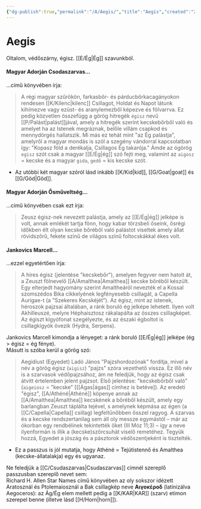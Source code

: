 ```yaml
---
{"dg-publish":true,"permalink":"/A/Aegis/","title":"Aegis","created":"2025-04-29T10:03","updated":"2025-09-22T20:48"}
---
```



# Aegis

Oltalom, védőszárny, égisz. [[E/Ég\|Ég]] szavunkból.  

#### Magyar Adorján Csodaszarvas...  

...című könyvében írja:  
> A régi magyar szűrökön, farkasbőr- és párducbőrkacagányokon rendesen [[K/Kilenc\|kilenc]] Csillagot, Holdat és Napot látunk kihímezve vagy ezüst- és aranylemezből képezve és fölvarrva. Ez pedig közvetlen összefügg a görög hitregék `égisz` nevű [[P/Palást\|palást]]jával, amely a hitregék szerint kecskebőrből való és amelyet ha az Istenek megráznak, belőle villám csapkod és mennydörgés hallatszik. Mi más ez tehát mint "az Ég palástja", amelyről a magyar mondás is szól a szegény vándorral kapcsolatban így: "Kopasz föld a derékalja, Csillagos Ég takarója." Ámde az ógörög `egisz` szót csak a magyar [[E/Ég\|ég]] szó fejti meg, valamint az `aigosz` = kecske és a magyar `gida`, `gedő` = kis kecske szót.  
- Az utóbbi két magyar szóról lásd inkább [[K/Kid\|kid]], [[G/Goat\|goat]] és [[G/Göd\|Göd]].

#### Magyar Adorján Ősműveltség...  

...című könyvében csak ezt írja:  
> Zeusz égisz-nek nevezett palástja, amely az [[E/Ég\|ég]] jelképe is volt, annak emlékét tartja fönn, hogy kabar törzsbeli őseink, ősrégi időkben élt olyan kecske bőréből való palástot viseltek amely állat rövidszőrű, fekete színű de világos színű foltocskákkal ékes volt.  

#### Jankovics Marcell...  

...ezzel egyetértően írja:  
> A híres égisz (jelentése "kecskebőr"), amelyen fegyver nem hatolt át, a Zeuszt fölnevelő [[A/Amalthea\|Amalthea]] kecske bőréből készült. Egy elterjedt hagyomány szerint Amaltheáról nevezték el a Kossal szomszédos Bika cikkelyének legfényesebb csillagát, a Capella Aurigae-t (a "Szekeres Kecskéjét"). Az égisz, mint az istenek, héroszok pajzsai általában, a ránk boruló ég jelképe lehetett. Ilyen volt Akhilleuszé, melyre Héphaisztosz rákalapálta az összes csillagképet. Az égiszt kígyófonat szegélyezte, és az északi égboltot is csillagkígyók övezik (Hydra, Serpens).  

Jankovics Marcell kimondja a lényeget: a ránk boruló [[E/Ég\|ég]] jelképe (ég > égisz = ég fénye).  
Másutt is szóba kerül a görög szó:  
> Aegidiust (Egyedet) Ladó János "Pajzshordozónak" fordítja, mivel a név a görög égisz (`aigisz`) "pajzs" szóra vezethető vissza. Ez illő név is a szarvasok védőpajzsához, ám ne feledjük, hogy az égisz csak átvitt értelemben jelent pajzsot. Első jelentése: "kecskebőrből való" (`aigeiosz` = "kecske" \[[[Ágas\|ágas]] címhez is betéve\]). Az eredeti "égisz", [[A/Athéné\|Athéné]] köpenye annak az [[A/Amalthea\|Amalthea]] kecskének a bőréből készült, amely egy barlangban Zeuszt táplálta tejével, s amelynek képmása az égen (a [[C/Capella\|Capella]] csillag) legfeltűnőbben ősszel ragyog. A szarvas és a kecske rendszertanilag sem áll oly messze egymástól – már az ókorban egy rendbélinek tekintették őket (III Móz 11;3) – így a neve ilyenformán is illik a (kecske)szőrcsuhát viselő remetéhez. Tegyük hozzá, Egyedet a jószág és a pásztorok védőszentjeként is tisztelték.  
- Ez a passzus is jól mutatja, hogy Athéné = Tejútistennő és Amalthea (kecske-állatalakja) egy és ugyanaz.

Ne feledjük a [[C/Csudaszarvas\|Csudaszarvas]] címnél szereplő passzusban szereplő nevet sem:  
Richard H. Allen Star Names című könyvében az oly sokszor idézett Aratosznál és Ptolemaiosznál a Bak csillagkép neve **Αιγοκέροδ** (latinizálva Aegoceros): az Ág/Ég elem mellett pedig a [[K/KAR\|KAR]] (szarv) etimon szerepel benne (illetve lásd [[H/Horn\|horn]]).  
